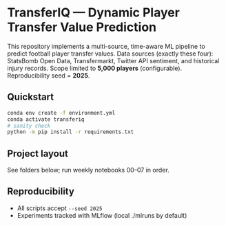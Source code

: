 
# TransferIQ — Dynamic Player Transfer Value Prediction

This repository implements a multi-source, time-aware ML pipeline to predict football player transfer values.
Data sources (exactly these four): StatsBomb Open Data, Transfermarkt, Twitter API sentiment, and historical injury records.
Scope limited to **5,000 players** (configurable). Reproducibility seed = **2025**.

## Quickstart
```bash
conda env create -f environment.yml
conda activate transferiq
# sanity check
python -m pip install -r requirements.txt
```

## Project layout
See folders below; run weekly notebooks 00–07 in order.

## Reproducibility
- All scripts accept `--seed 2025`
- Experiments tracked with MLflow (local ./mlruns by default)
